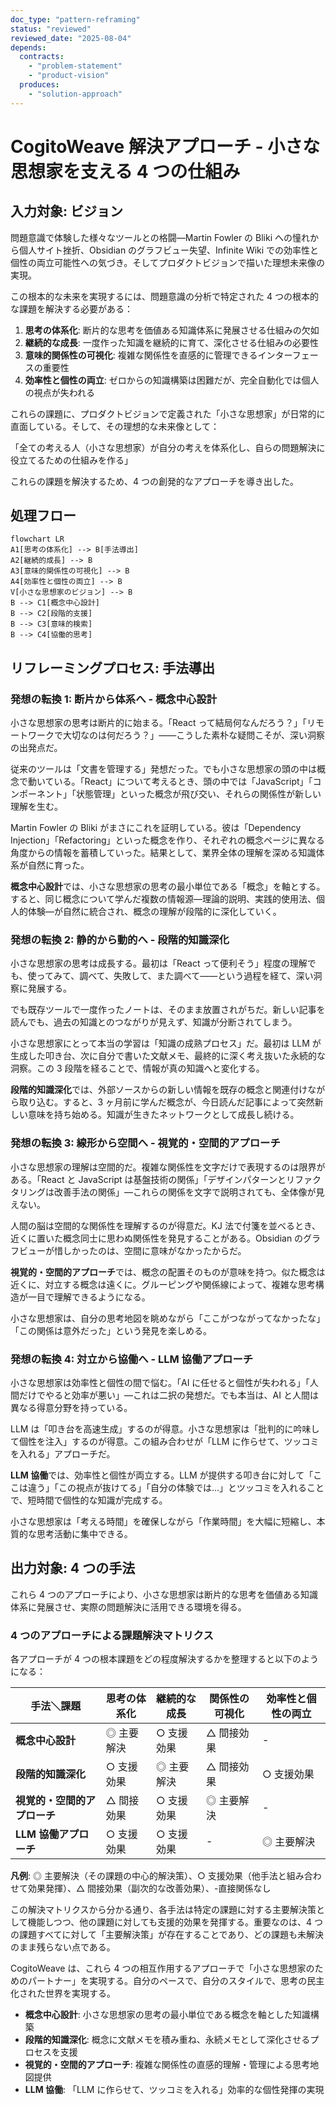 ```yaml
---
doc_type: "pattern-reframing"
status: "reviewed"
reviewed_date: "2025-08-04"
depends:
  contracts:
    - "problem-statement"
    - "product-vision"
  produces:
    - "solution-approach"
---
```


# CogitoWeave 解決アプローチ - 小さな思想家を支える 4 つの仕組み

## 入力対象: ビジョン

問題意識で体験した様々なツールとの格闘—Martin Fowler の Bliki への憧れから個人サイト挫折、Obsidian のグラフビュー失望、Infinite Wiki での効率性と個性の両立可能性への気づき。そしてプロダクトビジョンで描いた理想未来像の実現。

この根本的な未来を実現するには、問題意識の分析で特定された 4 つの根本的な課題を解決する必要がある：

<!-- PREMISE_BEGIN: problem-statement -->

1. **思考の体系化**: 断片的な思考を価値ある知識体系に発展させる仕組みの欠如
2. **継続的な成長**: 一度作った知識を継続的に育て、深化させる仕組みの必要性
3. **意味的関係性の可視化**: 複雑な関係性を直感的に管理できるインターフェースの重要性
4. **効率性と個性の両立**: ゼロからの知識構築は困難だが、完全自動化では個人の視点が失われる

<!-- PREMISE_END: problem-statement -->

これらの課題に、プロダクトビジョンで定義された「小さな思想家」が日常的に直面している。そして、その理想的な未来像として：

<!-- PREMISE_BEGIN: product-vision -->

「全ての考える人（小さな思想家）が自分の考えを体系化し、自らの問題解決に役立てるための仕組みを作る」

<!-- PREMISE_END: product-vision -->

これらの課題を解決するため、4 つの創発的なアプローチを導き出した。

## 処理フロー

```mermaid
flowchart LR
A1[思考の体系化] --> B[手法導出]
A2[継続的成長] --> B
A3[意味的関係性の可視化] --> B
A4[効率性と個性の両立] --> B
V[小さな思想家のビジョン] --> B
B --> C1[概念中心設計]
B --> C2[段階的支援]
B --> C3[意味的検索]
B --> C4[協働的思考]
```

## リフレーミングプロセス: 手法導出

### 発想の転換 1: 断片から体系へ - 概念中心設計

小さな思想家の思考は断片的に始まる。「React って結局何なんだろう？」「リモートワークで大切なのは何だろう？」——こうした素朴な疑問こそが、深い洞察の出発点だ。

従来のツールは「文書を管理する」発想だった。でも小さな思想家の頭の中は概念で動いている。「React」について考えるとき、頭の中では「JavaScript」「コンポーネント」「状態管理」といった概念が飛び交い、それらの関係性が新しい理解を生む。

Martin Fowler の Bliki がまさにこれを証明している。彼は「Dependency Injection」「Refactoring」といった概念を作り、それぞれの概念ページに異なる角度からの情報を蓄積していった。結果として、業界全体の理解を深める知識体系が自然に育った。

**概念中心設計**では、小さな思想家の思考の最小単位である「概念」を軸とする。すると、同じ概念について学んだ複数の情報源—理論的説明、実践的使用法、個人的体験—が自然に統合され、概念の理解が段階的に深化していく。

### 発想の転換 2: 静的から動的へ - 段階的知識深化

小さな思想家の思考は成長する。最初は「React って便利そう」程度の理解でも、使ってみて、調べて、失敗して、また調べて——という過程を経て、深い洞察に発展する。

でも既存ツールで一度作ったノートは、そのまま放置されがちだ。新しい記事を読んでも、過去の知識とのつながりが見えず、知識が分断されてしまう。

小さな思想家にとって本当の学習は「知識の成熟プロセス」だ。最初は LLM が生成した叩き台、次に自分で書いた文献メモ、最終的に深く考え抜いた永続的な洞察。この 3 段階を経ることで、情報が真の知識へと変化する。

**段階的知識深化**では、外部ソースからの新しい情報を既存の概念と関連付けながら取り込む。すると、3 ヶ月前に学んだ概念が、今日読んだ記事によって突然新しい意味を持ち始める。知識が生きたネットワークとして成長し続ける。

### 発想の転換 3: 線形から空間へ - 視覚的・空間的アプローチ

小さな思想家の理解は空間的だ。複雑な関係性を文字だけで表現するのは限界がある。「React と JavaScript は基盤技術の関係」「デザインパターンとリファクタリングは改善手法の関係」—これらの関係を文字で説明されても、全体像が見えない。

人間の脳は空間的な関係性を理解するのが得意だ。KJ 法で付箋を並べるとき、近くに置いた概念同士に思わぬ関係性を発見することがある。Obsidian のグラフビューが惜しかったのは、空間に意味がなかったからだ。

**視覚的・空間的アプローチ**では、概念の配置そのものが意味を持つ。似た概念は近くに、対立する概念は遠くに。グルーピングや関係線によって、複雑な思考構造が一目で理解できるようになる。

小さな思想家は、自分の思考地図を眺めながら「ここがつながってなかったな」「この関係は意外だった」という発見を楽しめる。

### 発想の転換 4: 対立から協働へ - LLM 協働アプローチ

小さな思想家は効率性と個性の間で悩む。「AI に任せると個性が失われる」「人間だけでやると効率が悪い」—これは二択の発想だ。でも本当は、AI と人間は異なる得意分野を持っている。

LLM は「叩き台を高速生成」するのが得意。小さな思想家は「批判的に吟味して個性を注入」するのが得意。この組み合わせが「LLM に作らせて、ツッコミを入れる」アプローチだ。

**LLM 協働**では、効率性と個性が両立する。LLM が提供する叩き台に対して「ここは違う」「この視点が抜けてる」「自分の体験では...」とツッコミを入れることで、短時間で個性的な知識が完成する。

小さな思想家は「考える時間」を確保しながら「作業時間」を大幅に短縮し、本質的な思考活動に集中できる。

## 出力対象: 4 つの手法

これら 4 つのアプローチにより、小さな思想家は断片的な思考を価値ある知識体系に発展させ、実際の問題解決に活用できる環境を得る。

### 4 つのアプローチによる課題解決マトリクス

各アプローチが 4 つの根本課題をどの程度解決するかを整理すると以下のようになる：

| 手法＼課題                   | 思考の体系化 | 継続的な成長 | 関係性の可視化 | 効率性と個性の両立 |
| ---------------------------- | ------------ | ------------ | -------------- | ------------------ |
| **概念中心設計**             | ◎ 主要解決   | ○ 支援効果   | △ 間接効果     | -                  |
| **段階的知識深化**           | ○ 支援効果   | ◎ 主要解決   | △ 間接効果     | ○ 支援効果         |
| **視覚的・空間的アプローチ** | △ 間接効果   | ○ 支援効果   | ◎ 主要解決     | -                  |
| **LLM 協働アプローチ**       | ○ 支援効果   | ○ 支援効果   | -              | ◎ 主要解決         |

**凡例**: ◎ 主要解決（その課題の中心的解決策）、○ 支援効果（他手法と組み合わせて効果発揮）、△ 間接効果（副次的な改善効果）、-直接関係なし

この解決マトリクスから分かる通り、各手法は特定の課題に対する主要解決策として機能しつつ、他の課題に対しても支援的効果を発揮する。重要なのは、4 つの課題すべてに対して「主要解決策」が存在することであり、どの課題も未解決のまま残らない点である。

CogitoWeave は、これら 4 つの相互作用するアプローチで「小さな思想家のためのパートナー」を実現する。自分のペースで、自分のスタイルで、思考の民主化された世界を実現する。

<!-- FOUNDATION_BEGIN: solution-approach -->

- **概念中心設計**: 小さな思想家の思考の最小単位である概念を軸とした知識構築
- **段階的知識深化**: 概念に文献メモを積み重ね、永続メモとして深化させるプロセスを支援
- **視覚的・空間的アプローチ**: 複雑な関係性の直感的理解・管理による思考地図提供
- **LLM 協働**: 「LLM に作らせて、ツッコミを入れる」効率的な個性発揮の実現

<!-- FOUNDATION_END: solution-approach -->
